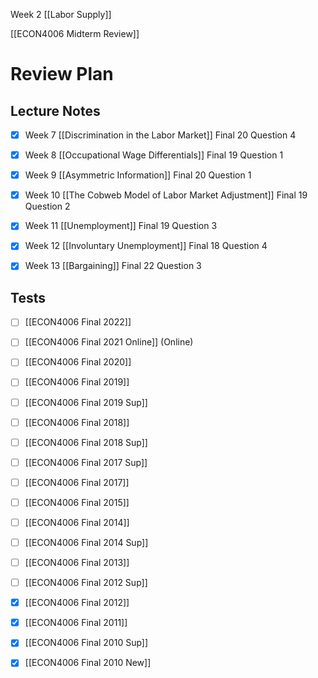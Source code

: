 Week 2 [[Labor Supply]] 

[[ECON4006 Midterm Review]]

# Review Plan
## Lecture Notes
- [x] Week 7 [[Discrimination in the Labor Market]] Final 20 Question 4
- [x] Week 8 [[Occupational Wage Differentials]] Final 19 Question 1
- [x] Week 9 [[Asymmetric Information]] Final 20 Question 1 
- [x] Week 10 [[The Cobweb Model of Labor Market Adjustment]] Final 19 Question 2
- [x] Week 11 [[Unemployment]] Final 19 Question 3
- [x] Week 12 [[Involuntary Unemployment]] Final 18 Question 4
- [x] Week 13 [[Bargaining]] Final 22 Question 3


## Tests

- [ ] [[ECON4006 Final 2022]]
- [ ] [[ECON4006 Final 2021 Online]] (Online)
- [ ] [[ECON4006 Final 2020]]
- [ ] [[ECON4006 Final 2019]]
- [ ] [[ECON4006 Final 2019 Sup]]
- [ ] [[ECON4006 Final 2018]]
- [ ] [[ECON4006 Final 2018 Sup]]
- [ ] [[ECON4006 Final 2017 Sup]]
- [ ] [[ECON4006 Final 2017]]
- [ ] [[ECON4006 Final 2015]]
- [ ] [[ECON4006 Final 2014]]
- [ ] [[ECON4006 Final 2014 Sup]]
- [ ] [[ECON4006 Final 2013]]
- [ ] [[ECON4006 Final 2012 Sup]]
- [x] [[ECON4006 Final 2012]]
- [x] [[ECON4006 Final 2011]]
- [x] [[ECON4006 Final 2010 Sup]]
- [x] [[ECON4006 Final 2010 New]]

